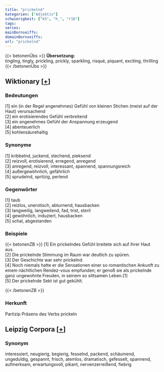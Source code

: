 ```yaml
---
title: "prickelnd"
kategorien: ["Adjektiv"]
schwierigkeit: ["k5", "h_", "r16"]
tags:
series:
mainDornseiffs:
domainDornseiffs:
url: "prickelnd"
---
```


{{< betonenÜbs >}}
**Übersetzung:**  
tingling, tingly, prickling, prickly, sparkling, risqué, piquant, exciting, thrilling  
{{< /betonenÜbs >}}

## Wiktionary [[+](https://de.wiktionary.org/wiki/prickelnd)]

### Bedeutungen
[1] ein (in der Regel angenehmes) Gefühl von kleinen Stichen (meist auf der Haut) verursachend  
[2] ein erotisierendes Gefühl verbreitend  
[3] ein angenehmes Gefühl der Anspannung erzeugend  
[4] abenteuerlich  
[5] kohlensäurehaltig  

### Synonyme
[1] kribbelnd, juckend, stechend, pieksend  
[2] reizvoll, erotisierend, erregend, anregend  
[3] anregend, reizvoll, interessant, spannend, spannungsreich  
[4] außergewöhnlich, gefährlich  
[5] sprudelnd, spritzig, perlend  

### Gegenwörter
[1] taub  
[2] reizlos, unerotisch, abturnend, hausbacken  
[3] langweilig, langweilend, fad, trist, steril  
[4] gewöhnlich, induziert, hausbacken  
[5] schal, abgestanden  

### Beispiele
{{< betonenZB >}}
[1] Ein prickelndes Gefühl breitete sich auf ihrer Haut aus.  
[2] Die prickelnde Stimmung im Raum war deutlich zu spüren.  
[3] Der Geschichte war sehr prickelnd.  
[4] Noch niemals hatte er die Sensationen einer so romantischen Ankunft zu einem nächtlichen Rendez-vous empfunden; er genoß sie als prickelnde ganz ungewohnte Freuden, in seinem so sittsamen Leben.[1]  
[5] Der prickelnde Sekt ist gut gekühlt.  

{{< /betonenZB >}}
### Herkunft
Partizip Präsens des Verbs prickeln  


## Leipzig Corpora [[+](https://corpora.uni-leipzig.de/en/res?word=prickelnd&corpusId=deu_newscrawl-public_2018)]


### Synonym
interessiert, neugierig, begierig, fesselnd, packend, schäumend, ungeduldig, gespannt, frisch, atemlos, dramatisch, gefesselt, spannend, aufmerksam, erwartungsvoll, pikant, nervenzerreißend, fiebrig

